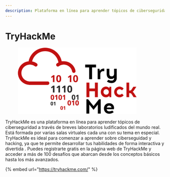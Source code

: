 ```yaml
---
description: Plataforma en línea para aprender tópicos de ciberseguridad
---
```


# TryHackMe

<figure><img src="../../../../.gitbook/assets/image (23).png" alt="" width="375"><figcaption></figcaption></figure>

TryHackMe es una plataforma en línea para aprender tópicos de ciberseguridad a través de breves laboratorios ludificados del mundo real. Está formada por varias salas virtuales cada una con su tema en especial. TryHackMe es ideal para comenzar a aprender sobre ciberseguidad y hacking, ya que te permite desarrollar tus habilidades de forma interactiva y divertida . Puedes registrarte gratis en la página web de TryHackMe y acceder a más de 100 desafíos que abarcan desde los conceptos básicos hasta los más avanzados.

{% embed url="https://tryhackme.com/" %}
